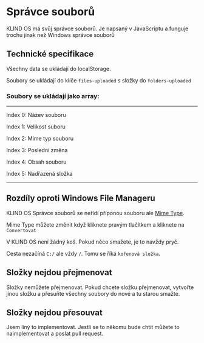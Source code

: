 # Správce souborů

KLIND OS má svůj správce souborů. Je napsaný v JavaScriptu a funguje trochu jinak než Windows správce souborů

## Technické specifikace

Všechny data se ukládají do localStorage.

Soubory se ukládají do klíče `files-uploaded` s složky do `folders-uploaded`

### Soubory se ukládají jako array:

---

Index 0: Název souboru

Index 1: Velikost suboru

Index 2: Mime typ souboru

Index 3: Poslední změna

Index 4: Obsah souboru

Index 5: Nadřazená složka

---

## Rozdíly oproti Windows File Manageru

KLIND OS Správce souborů se neřídí příponou souboru ale [Mime Type](https://en.wikipedia.org/wiki/Media_type).

Mime Type můžete změnit když kliknete pravým tlačítkem a kliknete na `Convertovat`

V KLIND OS není žádný koš. Pokud něco smažete, je to navždy pryč.

Cesta nezačíná `C:/` ale vždy `/`. Tomu se říká `kořenová složka`.

## Složky nejdou přejmenovat

Složky nemůžete přejmenovat. Pokud chcete složku přejmenovat, vytvořte jinou složku a přesuňte všechny soubory do nové a tu starou smažte.

## Složky nejdou přesouvat

Jsem líný to implementovat. Jestli se to někomu bude chtít můžete to naimplementovat a poslat pull request.
